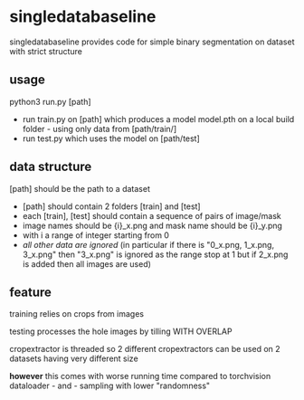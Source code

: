 # singledatabaseline

singledatabaseline provides code for simple binary segmentation on dataset with strict structure

## usage

python3 run.py [path]
- run train.py on [path] which produces a model model.pth on a local build folder - using only data from [path/train/]
- run test.py which uses the model on [path/test]

## data structure

[path] should be the path to a dataset
- [path] should contain 2 folders [train] and [test]
- each [train], [test] should contain a sequence of pairs of image/mask
- image names should be {i}_x.png and mask name should be {i}_y.png
- with i a range of integer starting from 0
- *all other data are ignored* (in particular if there is "0_x.png, 1_x.png, 3_x.png" then "3_x.png" is ignored as the range stop at 1 but if 2_x.png is added then all images are used)

## feature

training relies on crops from images

testing processes the hole images by tilling WITH OVERLAP

cropextractor is threaded so 2 different cropextractors can be used on 2 datasets having very different size

**however** this comes with worse running time compared to torchvision dataloader - and - sampling with lower "randomness"

